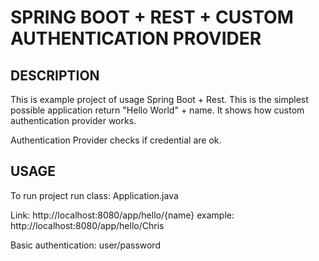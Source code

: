 SPRING BOOT + REST + CUSTOM AUTHENTICATION PROVIDER
===================================================


DESCRIPTION
-----------

This is example project of usage Spring Boot + Rest.
This is the simplest possible application return "Hello World" + name.
It shows how custom authentication provider works.

Authentication Provider checks if credential are ok.
  

USAGE
-----

To run project run class: 
Application.java

Link:
http://localhost:8080/app/hello/{name}
example:
http://localhost:8080/app/hello/Chris

Basic authentication:
user/password